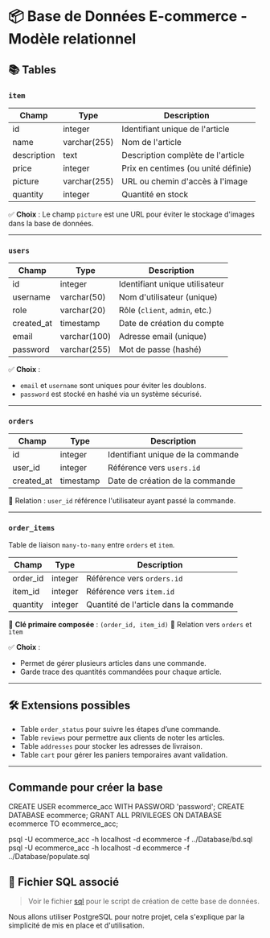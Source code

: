 # 📦 Base de Données E-commerce - Modèle relationnel

## 📚 Tables

### `item`

| Champ       | Type         | Description                          |
|-------------|--------------|--------------------------------------|
| id          | integer      | Identifiant unique de l'article      |
| name        | varchar(255) | Nom de l'article                     |
| description | text         | Description complète de l'article    |
| price       | integer      | Prix en centimes (ou unité définie)  |
| picture     | varchar(255) | URL ou chemin d'accès à l'image      |
| quantity    | integer      | Quantité en stock                    |

✅ **Choix** : Le champ `picture` est une URL pour éviter le stockage d'images dans la base de données.

---

### `users`

| Champ       | Type          | Description                            |
|-------------|---------------|----------------------------------------|
| id          | integer       | Identifiant unique utilisateur         |
| username    | varchar(50)   | Nom d'utilisateur (unique)            |
| role        | varchar(20)   | Rôle (`client`, `admin`, etc.)         |
| created_at  | timestamp     | Date de création du compte             |
| email       | varchar(100)  | Adresse email (unique)                |
| password    | varchar(255)  | Mot de passe (hashé)                   |

✅ **Choix** :
- `email` et `username` sont uniques pour éviter les doublons.
- `password` est stocké en hashé via un système sécurisé.

---

### `orders`

| Champ       | Type      | Description                                |
|-------------|-----------|--------------------------------------------|
| id          | integer   | Identifiant unique de la commande          |
| user_id     | integer   | Référence vers `users.id`                  |
| created_at  | timestamp | Date de création de la commande            |

🔗 Relation : `user_id` référence l'utilisateur ayant passé la commande.

---

### `order_items`

Table de liaison `many-to-many` entre `orders` et `item`.

| Champ       | Type     | Description                               |
|-------------|----------|-------------------------------------------|
| order_id    | integer  | Référence vers `orders.id`                |
| item_id     | integer  | Référence vers `item.id`                  |
| quantity    | integer  | Quantité de l'article dans la commande    |

🔑 **Clé primaire composée** : `(order_id, item_id)`
🔗 Relation vers `orders` et `item`

✅ **Choix** :
- Permet de gérer plusieurs articles dans une commande.
- Garde trace des quantités commandées pour chaque article.

---

## 🛠️ Extensions possibles

- Table `order_status` pour suivre les étapes d’une commande.
- Table `reviews` pour permettre aux clients de noter les articles.
- Table `addresses` pour stocker les adresses de livraison.
- Table `cart` pour gérer les paniers temporaires avant validation.

---

## Commande pour créer la base

CREATE USER ecommerce_acc WITH PASSWORD 'password';
CREATE DATABASE ecommerce;
GRANT ALL PRIVILEGES ON DATABASE ecommerce TO ecommerce_acc;

psql -U ecommerce_acc -h localhost -d ecommerce -f ../Database/bd.sql
psql -U ecommerce_acc -h localhost -d ecommerce -f ../Database/populate.sql


## 📂 Fichier SQL associé

> Voir le fichier [sql](../Database/bd.sql) pour le script de création de cette base de données.

Nous allons utiliser PostgreSQL pour notre projet, cela s'explique par la simplicité de mis en place et d'utilisation.


